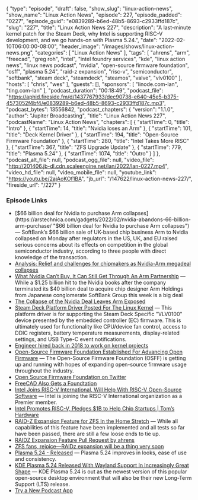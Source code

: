 {
  "type": "episode",
  "draft": false,
  "show_slug": "linux-action-news",
  "show_name": "Linux Action News",
  "episode": 227,
  "episode_padded": "0227",
  "episode_guid": "e0839289-b6ed-48b5-8693-c2933ffd187c",
  "slug": "227",
  "title": "Linux Action News 227",
  "description": "A last-minute kernel patch for the Steam Deck, why Intel is supporting RISC-V development, and we go hands-on with Plasma 5.24.",
  "date": "2022-02-10T06:00:00-08:00",
  "header_image": "/images/shows/linux-action-news.png",
  "categories": [
    "Linux Action News"
  ],
  "tags": [
    "ahrens",
    "arm",
    "freecad",
    "greg roh",
    "intel",
    "intel foundry services",
    "kde",
    "linux action news",
    "linux news podcast",
    "nvidia",
    "open-source firmware foundation",
    "osff",
    "plasma 5.24",
    "raid-z expansion",
    "risc-v",
    "semiconductor",
    "softbank",
    "steam deck",
    "steamdeck",
    "steamos",
    "valve",
    "vlv0100"
  ],
  "hosts": [
    "chris",
    "wes"
  ],
  "guests": [],
  "sponsors": [
    "linode.com-lan",
    "ting.com-lan"
  ],
  "podcast_duration": "00:18:49",
  "podcast_file": "https://aphid.fireside.fm/d/1437767933/dec90738-e640-45e5-b375-4573052f4bf4/e0839289-b6ed-48b5-8693-c2933ffd187c.mp3",
  "podcast_bytes": 13556842,
  "podcast_chapters": {
    "version": "1.1.0",
    "author": "Jupiter Broadcasting",
    "title": "Linux Action News 227",
    "podcastName": "Linux Action News",
    "chapters": [
      {
        "startTime": 0,
        "title": "Intro"
      },
      {
        "startTime": 14,
        "title": "Nvidia loses an Arm"
      },
      {
        "startTime": 101,
        "title": "Deck Kernel Driver"
      },
      {
        "startTime": 194,
        "title": "Open-Source Firmware Foundation"
      },
      {
        "startTime": 280,
        "title": "Intel Takes More RISC"
      },
      {
        "startTime": 367,
        "title": "ZFS Upgrade Update"
      },
      {
        "startTime": 779,
        "title": "Plasma 5.24"
      },
      {
        "startTime": 1074,
        "title": "Outro"
      }
    ]
  },
  "podcast_alt_file": null,
  "podcast_ogg_file": null,
  "video_file": "http://201406.jb-dl.cdn.scaleengine.net/lan/2022/lan-0227.mp4",
  "video_hd_file": null,
  "video_mobile_file": null,
  "youtube_link": "https://youtu.be/2ajAoKOf1BA",
  "jb_url": "/147622/linux-action-news-227/",
  "fireside_url": "/227"
}


### Episode Links

  * [$66 billion deal for Nvidia to purchase Arm collapses](https://arstechnica.com/gadgets/2022/02/nvidia-abandons-66-billion-arm-purchase/ "$66 billion deal for Nvidia to purchase Arm collapses") — SoftBank’s $66 billion sale of UK-based chip business Arm to Nvidia collapsed on Monday after regulators in the US, UK, and EU raised serious concerns about its effects on competition in the global semiconductor industry, according to three people with direct knowledge of the transaction.
  * [Analysis: Relief and challenges for chipmakers as Nvidia-Arm megadeal collapses](https://www.reuters.com/markets/us/relief-challenges-chipmakers-nvidia-arm-megadeal-collapses-2022-02-08/ "Analysis: Relief and challenges for chipmakers as Nvidia-Arm megadeal collapses")
  * [What Nvidia Can’t Buy, It Can Still Get Through An Arm Partnership](https://www.nextplatform.com/2022/02/08/what-nvidia-cant-buy-it-can-still-get-through-an-arm-partnership/ "What Nvidia Can’t Buy, It Can Still Get Through An Arm Partnership") — While a $1.25 billion hit to the Nvidia books after the company terminated its $40 billion deal to acquire chip designer Arm Holdings from Japanese conglomerate SoftBank Group this week is a big deal
  * [The Collapse of the Nvidia Deal Leaves Arm Exposed](https://www.wired.com/story/collapse-nvidia-deal-leaves-arm-exposed/ "The Collapse of the Nvidia Deal Leaves Arm Exposed")
  * [Steam Deck Platform Driver Posted For The Linux Kernel](https://www.phoronix.com/scan.php?page=news_item&px=Steam-Deck-Platform-Driver "Steam Deck Platform Driver Posted For The Linux Kernel") — This platform driver is for supporting the Steam Deck Specific "VLV0100" device presented by the embedded controller (EC) firmware. This is ultimately used for functionality like CPU/device fan control, access to DDIC registers, battery temperature measurements, display-related settings, and USB Type-C event notifications.
  * [Engineer hired back in 2018 to work on kernel projects](https://twitter.com/Plagman2/status/1028071360658956288 "Engineer hired back in 2018 to work on kernel projects")
  * [Open-Source Firmware Foundation Established For Advancing Open Firmware](https://www.phoronix.com/scan.php?page=news_item&px=Open-Source-Firmware-Foundation "Open-Source Firmware Foundation Established For Advancing Open Firmware") — The Open-Source Firmware Foundation (OSFF) is getting up and running with hopes of expanding open-source firmware usage throughout the industry.
  * [Open Source Firmware Foundation on Twitter](https://twitter.com/osfw_foundation/status/1491006394748661761 "Open Source Firmware Foundation on Twitter")
  * [FreeCAD Also Gets a Foundtation](https://twitter.com/yorikvanhavre/status/1490998025124126725 "FreeCAD Also Gets a Foundtation")
  * [Intel Joins RISC-V International, Will Help With RISC-V Open-Source Software](https://www.phoronix.com/scan.php?page=news_item&px=Intel-RISC-V-International "Intel Joins RISC-V International, Will Help With RISC-V Open-Source Software") — Intel is joining the RISC-V International organization as a Premier member. 
  * [Intel Promotes RISC-V, Pledges $1B to Help Chip Startups | Tom’s Hardware](https://www.tomshardware.com/news/intel-1b-fund-risc-v "Intel Promotes RISC-V, Pledges $1B to Help Chip Startups | Tom’s Hardware")
  * [RAID-Z Expansion Feature for ZFS In the Home Stretch](https://freebsdfoundation.org/blog/raid-z-expansion-feature-for-zfs/ "RAID-Z Expansion Feature for ZFS In the Home Stretch") — While all capabilities of this feature have been implemented and all tests so far have been passed, there are still a few loose ends to tie up. 
  * [RAIDZ Expansion Feature Pull Request by ahrens](https://github.com/openzfs/zfs/pull/12225 "RAIDZ Expansion Feature Pull Request by ahrens")
  * [ZFS fans, rejoice—RAIDz expansion will be a thing very soon](https://arstechnica.com/gadgets/2021/06/raidz-expansion-code-lands-in-openzfs-master/ "ZFS fans, rejoice—RAIDz expansion will be a thing very soon")
  * [Plasma 5.24 - Released](https://kde.org/announcements/plasma/5/5.24.0/ "Plasma 5.24 - Released") — Plasma 5.24 improves in looks, ease of use and consistency.
  * [KDE Plasma 5.24 Released With Wayland Support In Increasingly Great Shape](https://www.phoronix.com/scan.php?page=news_item&px=KDE-Plasma-5.24 "KDE Plasma 5.24 Released With Wayland Support In Increasingly Great Shape") — KDE Plasma 5.24 is out as the newest version of this popular open-source desktop environment that will also be their new Long-Term Support (LTS) release.
  * [Try a New Podcast App](http://newpodcastapps.com/ "Try a New Podcast App")


